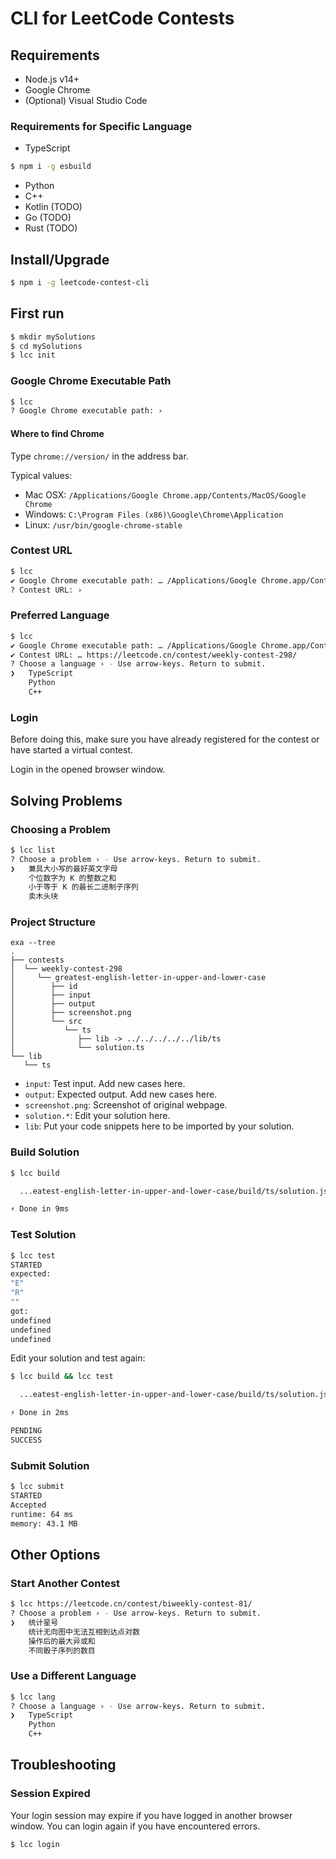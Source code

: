# CLI for LeetCode Contests

## Requirements
* Node.js v14+
* Google Chrome
* (Optional) Visual Studio Code

### Requirements for Specific Language
* TypeScript
```bash
$ npm i -g esbuild
```
* Python
* C++
* Kotlin (TODO)
* Go (TODO)
* Rust (TODO)

## Install/Upgrade
```bash
$ npm i -g leetcode-contest-cli
```

## First run

```bash
$ mkdir mySolutions
$ cd mySolutions
$ lcc init
```

### Google Chrome Executable Path
```bash
$ lcc
? Google Chrome executable path: › 
```
#### Where to find Chrome

Type `chrome://version/` in the address bar.

Typical values:
* Mac OSX: `/Applications/Google Chrome.app/Contents/MacOS/Google Chrome`
* Windows: `C:\Program Files (x86)\Google\Chrome\Application`
* Linux: `/usr/bin/google-chrome-stable`

### Contest URL
```bash
$ lcc
✔ Google Chrome executable path: … /Applications/Google Chrome.app/Contents/MacOS/Google Chrome
? Contest URL: › 
```

### Preferred Language
```bash
$ lcc
✔ Google Chrome executable path: … /Applications/Google Chrome.app/Contents/MacOS/Google Chrome
✔ Contest URL: … https://leetcode.cn/contest/weekly-contest-298/
? Choose a language › - Use arrow-keys. Return to submit.
❯   TypeScript
    Python
    C++
```

### Login
Before doing this, make sure you have already registered for the contest or have started a virtual contest.

Login in the opened browser window.

## Solving Problems

### Choosing a Problem
```bash
$ lcc list
? Choose a problem › - Use arrow-keys. Return to submit.
❯   兼具大小写的最好英文字母
    个位数字为 K 的整数之和
    小于等于 K 的最长二进制子序列
    卖木头块
```

### Project Structure
```
exa --tree
.
├── contests
│  └── weekly-contest-298
│     └── greatest-english-letter-in-upper-and-lower-case
│        ├── id
│        ├── input
│        ├── output
│        ├── screenshot.png
│        └── src
│           └── ts
│              ├── lib -> ../../../../../lib/ts
│              └── solution.ts
└── lib
   └── ts
```
* `input`: Test input. Add new cases here.
* `output`: Expected output. Add new cases here.
* `screenshot.png`: Screenshot of original webpage.
* `solution.*`: Edit your solution here.
* `lib`: Put your code snippets here to be imported by your solution.

### Build Solution
```bash
$ lcc build

  ...eatest-english-letter-in-upper-and-lower-case/build/ts/solution.js  1.1kb

⚡ Done in 9ms
```

### Test Solution
```bash
$ lcc test
STARTED
expected:
"E"
"R"
""
got:
undefined
undefined
undefined
```
Edit your solution and test again:
```bash
$ lcc build && lcc test

  ...eatest-english-letter-in-upper-and-lower-case/build/ts/solution.js  1.4kb

⚡ Done in 2ms

PENDING
SUCCESS
```

### Submit Solution
```bash
$ lcc submit
STARTED
Accepted
runtime: 64 ms
memory: 43.1 MB
```

## Other Options

### Start Another Contest
```bash
$ lcc https://leetcode.cn/contest/biweekly-contest-81/
? Choose a problem › - Use arrow-keys. Return to submit.
❯   统计星号
    统计无向图中无法互相到达点对数
    操作后的最大异或和
    不同骰子序列的数目
```

### Use a Different Language
```bash
$ lcc lang
? Choose a language › - Use arrow-keys. Return to submit.
❯   TypeScript
    Python
    C++
```

## Troubleshooting

### Session Expired
Your login session may expire if you have logged in another browser window. You can login again if you have encountered errors.
```bash
$ lcc login
```
